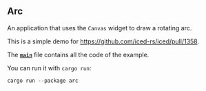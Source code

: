 ## Arc

An application that uses the `Canvas` widget to draw a rotating arc.

This is a simple demo for https://github.com/iced-rs/iced/pull/1358.

The __[`main`]__ file contains all the code of the example.

You can run it with `cargo run`:
```
cargo run --package arc
```

[`main`]: src/main.rs

